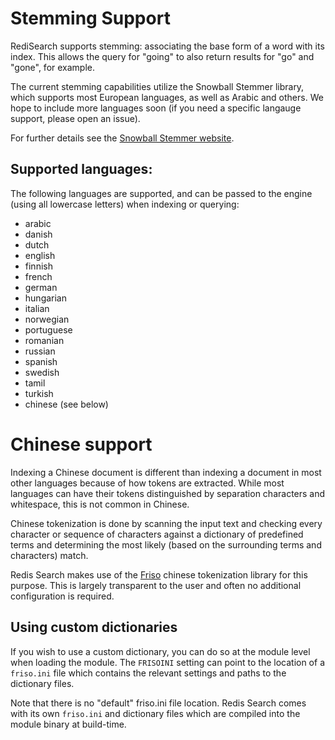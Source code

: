 # Stemming Support

RediSearch supports stemming: associating the base form of a word with its index. This allows 
the query for "going" to also return results for "go" and "gone", for example. 

The current stemming capabilities utilize the Snowball Stemmer library, which supports most European
languages, as well as Arabic and others. We hope to include more languages soon (if you need a specific
langauge support, please open an issue). 

For further details see the [Snowball Stemmer website](http://snowballstem.org/).

## Supported languages:

The following languages are supported, and can be passed to the engine (using all lowercase letters)
when indexing or querying:

* arabic
* danish
* dutch
* english
* finnish
* french
* german
* hungarian
* italian
* norwegian
* portuguese
* romanian
* russian
* spanish
* swedish
* tamil
* turkish
* chinese (see below)

# Chinese support

Indexing a Chinese document is different than indexing a document in most other
languages because of how tokens are extracted. While most languages can have
their tokens distinguished by separation characters and whitespace, this
is not common in Chinese.

Chinese tokenization is done by scanning the input text and checking every
character or sequence of characters against a dictionary of predefined terms
and determining the most likely (based on the surrounding terms and characters)
match.

Redis Search makes use of the [Friso](https://github.com/lionsoul2014/friso)
chinese tokenization library for this purpose. This is largely transparent to
the user and often no additional configuration is required.

## Using custom dictionaries

If you wish to use a custom dictionary, you can do so at the module level when
loading the module. The `FRISOINI` setting can point to the location of a
`friso.ini` file which contains the relevant settings and paths to the dictionary
files.

Note that there is no "default" friso.ini file location. Redis Search comes with
its own `friso.ini` and dictionary files which are compiled into the module
binary at build-time.
